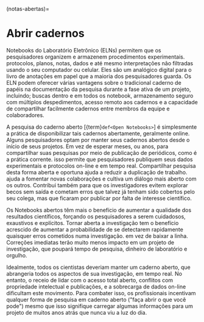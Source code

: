 (notas-abertas)=
# Abrir cadernos

Notebooks do Laboratório Eletrônico (ELNs) permitem que os pesquisadores organizem e armazenem procedimentos experimentais. protocolos, planos, notas, dados e até mesmo interpretações não filtradas usando o seu computador ou celular. Eles são um analógico digital para o livro de anotações em papel que a maioria dos pesquisadores guarda. Os ELN podem oferecer várias vantagens sobre o tradicional caderno de papéis na documentação da pesquisa durante a fase ativa de um projeto, incluindo; buscas dentro e em todos os notebook, armazenamento seguro com múltiplos despedimentos, acesso remoto aos cadernos e a capacidade de compartilhar facilmente cadernos entre membros da equipe e colaboradores.

A pesquisa do caderno aberto [{term}`def<Open Notebooks>`] é simplesmente a prática de disponibilizar tais cadernos abertamente, geralmente online. Alguns pesquisadores optam por manter seus cadernos abertos desde o início de seus projetos. Em vez de esperar meses, ou anos, para compartilhar suas pesquisas por meio de publicação de periódicos, como é a prática corrente. isso permite que pesquisadores publiquem seus dados experimentais e protocolos on-line e em tempo real. Compartilhar pesquisa desta forma aberta e oportuna ajuda a reduzir a duplicação de trabalho. ajuda a fomentar novas colaborações e cultiva um diálogo mais aberto com os outros. Contribui também para que os investigadores evitem explorar becos sem saída e cometam erros que talvez já tenham sido cobertos pelo seu colega, mas que ficaram por publicar por falta de interesse científico.

Os Notebooks abertos têm mais o benefício de aumentar a qualidade dos resultados científicos, forçando os pesquisadores a serem cuidadosos, exaustivos e explícitos. Tornar aberta a investigação tem o benefício acrescido de aumentar a probabilidade de se detectarem rapidamente quaisquer erros cometidos numa investigação. em vez de baixar a linha. Correções imediatas terão muito menos impacto em um projeto de investigação, que poupará tempo de pesquisa, dinheiro de laboratório e orgulho.

Idealmente, todos os cientistas deveriam manter um caderno aberto, que abrangeria todos os aspectos de sua investigação, em tempo real. No entanto, o receio de lidar com o acesso total aberto, conflitos com propriedade intelectual e publicações, e a sobrecarga de dados on-line dificultam este movimento. Para combater isso, os profissionais incentivam qualquer forma de pesquisa em caderno aberto ("faça abrir o que você pode") mesmo que isso signifique carregar algumas informações para um projeto de muitos anos atrás que nunca viu a luz do dia.
